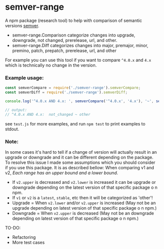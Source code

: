 # semver-range

A npm package (research tool) to help with comparison of semantic versions [semver](http://semver.org/).
  - semver-range.Comparison categorize changes into upgrade, downgrade, not changed, prerelease, url, and other.
  - semver-range.Diff categorizes changes into major, premajor, minor, premino, patch, prepatch, prerelease, url, and other

For example you can use this tool if you want to compare `^4.0.x` and `4.x` which is technically no change in the version.

### Example usage:
``` javascript
const semverCompare = require('./semver-range').semverCompare;
const semverDiff = require('./semver-range').semverDiff;

console.log('^4.0.x AND 4.x: ', semverCompare('^4.0.x', '4.x'), '~', semverDiff('^4.0.x', '4.x'));

// output:
// ^4.0.x AND 4.x:  not_changed ~ other
```

see `test.js` for more examples, and run `npm test` to print examples to stdout.

### Note:
In some cases it's hard to tell if a change of version will actually result in an upgrade or downgrade and it can be different depending on the package.
To resolve this issue I made some assumptions which you should consider if you use this package. It is as described bellow:
When comparing v1 and v2, _Each range has an upper bound and a lower bound_.
- If `v2.upper` is decreased and `v2.lower` is increased it can be upgrade or downgrade depending on the latest version of that specific package o
n npm.
- If `v1` or `v2` is a `latest`, `stable`, etc then it will be categorized as 'other'!
- Upgrade = When `v2.lower` and/or `v2.upper` is increased (May not be an upgrade depending on latest version of that specific package o
n npm.)
- Downgrade = When `v2.upper` is decreased (May not be an downgrade depending on latest version of that specific package o
n npm.)


TO-DO:
  - Refactoring
  - More test cases
